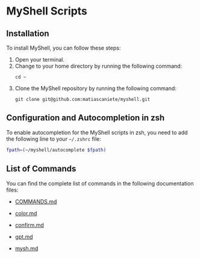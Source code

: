 # MyShell Scripts

## Installation

To install MyShell, you can follow these steps:

1. Open your terminal.
2. Change to your home directory by running the following command:
   ```
   cd ~
   ```
3. Clone the MyShell repository by running the following command:
   ```
   git clone git@github.com:matiascaniete/myshell.git
   ```

## Configuration and Autocompletion in zsh

To enable autocompletion for the MyShell scripts in zsh, you need to add the following line to your `~/.zshrc` file:

```sh
fpath=(~/myshell/autocomplete $fpath)
```

## List of Commands

You can find the complete list of commands in the following documentation files:

- [COMMANDS.md](docs/COMMANDS.md)

- [color.md](docs/color.md)
- [confirm.md](docs/confirm.md)
- [gpt.md](docs/gpt.md)
- [mysh.md](docs/mysh.md)
